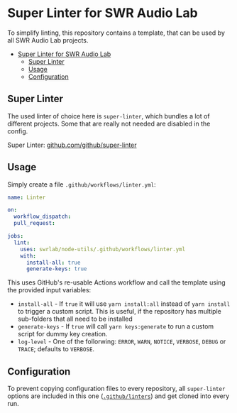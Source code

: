# Super Linter for SWR Audio Lab

To simplify linting, this repository contains a template, that can be used by all SWR Audio Lab projects.

- [Super Linter for SWR Audio Lab](#super-linter-for-swr-audio-lab)
  - [Super Linter](#super-linter)
  - [Usage](#usage)
  - [Configuration](#configuration)

## Super Linter

The used linter of choice here is `super-linter`, which bundles a lot of different projects. Some that are really not needed are disabled in the config.

Super Linter: [github.com/github/super-linter](https://github.com/github/super-linter)

## Usage

Simply create a file `.github/workflows/linter.yml`:

```yaml
name: Linter

on:
  workflow_dispatch:
  pull_request:

jobs:
  lint:
    uses: swrlab/node-utils/.github/workflows/linter.yml
    with:
      install-all: true
      generate-keys: true
```

This uses GitHub's re-usable Actions workflow and call the template using the provided input variables:

- `install-all` - If `true` it will use `yarn install:all` instead of `yarn install` to trigger a custom script.
  This is useful, if the repository has multiple sub-folders that all need to be installed
- `generate-keys` - If `true` will call `yarn keys:generate` to run a custom script for dummy key creation.
- `log-level` - One of the follorwing: `ERROR`, `WARN`, `NOTICE`, `VERBOSE`, `DEBUG` or `TRACE`; defaults to `VERBOSE`.

## Configuration

To prevent copying configuration files to every repository, all `super-linter` options are included in this one ([`.github/linters`](./../.github/linters/)) and get cloned into every run.
